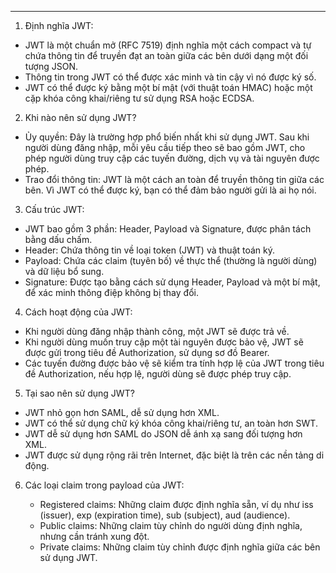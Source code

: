 
---
1. Định nghĩa JWT:

- JWT là một chuẩn mở (RFC 7519) định nghĩa một cách compact và tự chứa thông tin để truyền đạt an toàn giữa các bên dưới dạng một đối tượng JSON.
- Thông tin trong JWT có thể được xác minh và tin cậy vì nó được ký số.
- JWT có thể được ký bằng một bí mật (với thuật toán HMAC) hoặc một cặp khóa công khai/riêng tư sử dụng RSA hoặc ECDSA.

2. Khi nào nên sử dụng JWT?

- Ủy quyền: Đây là trường hợp phổ biến nhất khi sử dụng JWT. Sau khi người dùng đăng nhập, mỗi yêu cầu tiếp theo sẽ bao gồm JWT, cho phép người dùng truy cập các tuyến đường, dịch vụ và tài nguyên được phép.
- Trao đổi thông tin: JWT là một cách an toàn để truyền thông tin giữa các bên. Vì JWT có thể được ký, bạn có thể đảm bảo người gửi là ai họ nói.

3. Cấu trúc JWT:

- JWT bao gồm 3 phần: Header, Payload và Signature, được phân tách bằng dấu chấm.
- Header: Chứa thông tin về loại token (JWT) và thuật toán ký.
- Payload: Chứa các claim (tuyên bố) về thực thể (thường là người dùng) và dữ liệu bổ sung.
- Signature: Được tạo bằng cách sử dụng Header, Payload và một bí mật, để xác minh thông điệp không bị thay đổi.

4. Cách hoạt động của JWT:

- Khi người dùng đăng nhập thành công, một JWT sẽ được trả về.
- Khi người dùng muốn truy cập một tài nguyên được bảo vệ, JWT sẽ được gửi trong tiêu đề Authorization, sử dụng sơ đồ Bearer.
- Các tuyến đường được bảo vệ sẽ kiểm tra tính hợp lệ của JWT trong tiêu đề Authorization, nếu hợp lệ, người dùng sẽ được phép truy cập.

5. Tại sao nên sử dụng JWT?

- JWT nhỏ gọn hơn SAML, dễ sử dụng hơn XML.
- JWT có thể sử dụng chữ ký khóa công khai/riêng tư, an toàn hơn SWT.
- JWT dễ sử dụng hơn SAML do JSON dễ ánh xạ sang đối tượng hơn XML.
- JWT được sử dụng rộng rãi trên Internet, đặc biệt là trên các nền tảng di động.

6. Các loại claim trong payload của JWT:
    
    - Registered claims: Những claim được định nghĩa sẵn, ví dụ như iss (issuer), exp (expiration time), sub (subject), aud (audience).
    - Public claims: Những claim tùy chỉnh do người dùng định nghĩa, nhưng cần tránh xung đột.
    - Private claims: Những claim tùy chỉnh được định nghĩa giữa các bên sử dụng JWT.